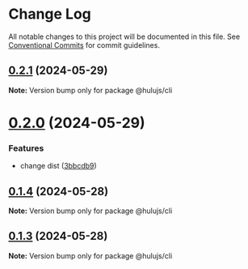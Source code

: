# Change Log

All notable changes to this project will be documented in this file.
See [Conventional Commits](https://conventionalcommits.org) for commit guidelines.

## [0.2.1](https://github.com/mizi-lin/hulujs/compare/v0.2.0...v0.2.1) (2024-05-29)

**Note:** Version bump only for package @hulujs/cli





# [0.2.0](https://github.com/mizi-lin/hulujs/compare/v0.1.4...v0.2.0) (2024-05-29)


### Features

* change dist ([3bbcdb9](https://github.com/mizi-lin/hulujs/commit/3bbcdb9793b5f8f272f6f4598fde4bba57e1f14e))





## [0.1.4](https://github.com/mizi-lin/hulujs/compare/v0.1.3...v0.1.4) (2024-05-28)

**Note:** Version bump only for package @hulujs/cli





## [0.1.3](https://github.com/mizi-lin/hulujs/compare/v0.1.2...v0.1.3) (2024-05-28)

**Note:** Version bump only for package @hulujs/cli
